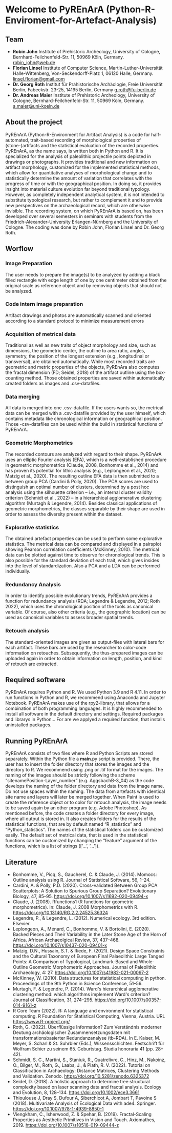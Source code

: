 # Welcome to PyREnArA (Python-R-Enviroment-for-Artefact-Analysis)

## Team
- **Robin John**	Institute of Prehistoric Archeology, University of Cologne, Bernhard-Feilchenfeld-Str. 11, 50969 Köln, Germany.	robin_john@web.de
- **Florian Linsel**	Institute of Computer Science, Martin-Luther-Universität Halle-Wittenberg, Von-Seckendorff-Platz 1, 06120 Halle, Germany.	linsel.florian@gmail.com
- **Dr. Georg Roth**	Institut für Prähistorische Archäologie, Freie Universität Berlin, Fabeckstr. 23-25, 14195 Berlin, Germany	g.roth@fu-berlin.de
- **Dr. Andreas Maier**	Institute of Prehistoric Archeology, University of Cologne, Bernhard-Feilchenfeld-Str. 11, 50969 Köln, Germany.	a.maier@uni-koeln.de

## About the project
PyREnArA (Python-R-Environment for Artifact Analysis) is a code for half-automated, trait-based recording of morphological properties of (stone-)artifacts and the statistical evaluation of the recorded properties. PyREnArA, as the name says, is written both in Python and R. It is specialized for the analysis of paleolithic projectile points depicted in drawings or photographs. It provides traditional and new information on artifact morphology, customized for the implemented statistical methods, which allow for quantitative analyses of morphological change and to statistically determine the amount of variation that correlates with the progress of time or with the geographical position. In doing so, it provides insight into material culture evolution far beyond traditional typology. However, as completely independent analytical system, it is not intended to substitute typological research, but rather to complement it and to provide new perspectives on the archaeological record, which are otherwise invisible. The recording system, on which PyREnArA is based on, has been developed over several semesters in seminars with students from the Friedrich-Alexander-University Erlangen-Nürnberg and the University of Cologne. The coding was done by Robin John, Florian Linsel and Dr. Georg Roth.

## Worflow
### Image Preparation
The user needs to prepare the image(s) to be analyzed by adding a black filled rectangle with edge length of one by one centimeter obtained from the original scale as reference object and by removing objects that should not be analyzed.
### Code intern image preparation
Artifact drawings and photos are automatically scanned and oriented according to a standard protocol to minimize measurement errors
### Acquisition of metrical data
Traditional as well as new traits of object morphology and size, such as dimensions, the geometric center, the outline to area ratio, angles, symmetry, the position of the longest extension (e.g., longitudinal or transversal), are obtained automatically. While most recorded traits are geometric and metric properties of the objects, PyREnAra also computes the fractal dimension (FD; Seidel, 2018) of the artifact outline using the box-counting method. Those obtained properties are saved within automatically created folders as images and .csv-datafiles.
### Data merging
All data is merged into one .csv-datafile. If the users wants so, the metrical data can be merged with a .csv-datafile provided by the user himself, which contains metadata like chronological information or geographical position. Those -csv-datafiles can be used within the build in statistical functions of PyREnArA.
### Geometric Morphometrics
The recorded contours are analyzed with regard to their shape. PyREnArA uses an elliptic Fourier analysis (EFA), which is a well-established procedure in geometric morphometrics (Claude, 2008, Bonhomme et al., 2014) and has proven its potential for lithic analysis (e.g., Leplongeon et al., 2020; Matzig et al., 2020). The resulting outline EFA data is then submitted to a between group PCA (Cardini & Polly, 2020). The PCA scores are used to distinguish an optimal number of clusters, determined by a post hoc analysis using the silhouette criterion – i.e., an internal cluster validity criterion (Schmidt et al., 2022) – in a hierarchical agglomerative clustering algorithm (Murtagh & Legendre, 2014). Besides classical applications of geometric morphometrics, the classes separable by their shape are used in order to assess the diversity present within the dataset. 
### Explorative statistics
The obtained artefact properties can be used to perform some explorative statistics. The metrical data can be compared and displayed in a pairsplot showing Pearson correlation coefficients (McKinney, 2010). The metrical data can be plotted against time to observe for chronological trends. This is also possible for the standard deviation of each trait, which gives insides into the level of standardization. Also a PCA and a LDA can be performed individually.
### Redundancy Analysis
In order to identify possible evolutionary trends, PyREnArA provides a function for redundancy analysis (RDA; Legendre & Legendre, 2012; Roth 2022), which uses the chronological position of the tools as canonical variable. Of course, also other criteria (e.g., the geographic location) can be used as canonical variables to assess broader spatial trends.
### Retouch analysis
The standard-oriented images are given as output-files with lateral bars for each artifact. These bars are used by the researcher to color-code information on retouches. Subsequently, the thus-prepared images can be uploaded again in order to obtain information on length, position, and kind of retouch are extracted.

## Required software
PyREnArA requires Python and R. We used Python 3.9 and R 4.11. In order to run functions in Python and R, we recommend using Anaconda and Jupyter Notebook. PyREnArA makes use of the rpy2-library, that allows for a combination of both programming languages. It is highly recommended to install all software in the default directory and settings.
Required packages and librarys in Python... For are we applyed a required function, that installs uninstalled packages. 

## Running PyREnArA
PyREnArA consists of two files where R and Python Scripts are stored separately. Within the Python file a __main__.py script is provided. There, the user has to insert the folder directory that stores the images and the directory to R. 
We recommend using .png or .tif format for the images. 
The naming of the images should be strictly following the scheme “sitenamePosition-Layer_number” (e.g. AggsbachB-3_04) as the code develops the naming of the folder directory and data from the image name. Do not use spaces within the naming. The data from artefacts with identical site name and layers will later be merged together. 
When Paint is used to create the reference object or to color for retouch analysis, the image needs to be saved again by an other program (e.g. Adobe Photoshop).
As mentioned before, the code creates a folder directory for every image, where all output is stored in. It also creates folders for the results of the statistical functions, that are by default named “R_statistics” and “Python_statistics”. The names of the statistical folders can be customized easily. 
The default set of metrical data, that is used in the statistical functions can be customized by changing the “feature” argument of the functions, which is a list of strings ([‘…’, ’…’]).

## Literature
- Bonhomme, V., Picq, S., Gaucherel, C. & Claude, J. (2014). Momocs: Outline analysis using R. Journal of Statistical Software, 56, 1–24.
- Cardini, A. & Polly, P.D. (2020). Cross-validated Between Group PCA Scatterplots: A Solution to Spurious Group Separation? Evolutionary Biology, 47, 85–95. https://doi.org/10.1007/s11692-020-09494-x 
- Claude, J. (2008). Rfunctions1 (R functions for geometric morphometrics). In: Claude, J. 2008 Morphometrics with R. https://doi.org/10.13140/RG.2.2.24525.36324 
- Legendre, P., & Legendre, L. (2012). Numerical ecology. 3rd edition. Elsevier.
- Leplongeon, A., Ménard, C., Bonhomme, V. & Bortolini, E. (2020). Backed Pieces and Their Variability in the Later Stone Age of the Horn of Africa. African Archaeolgical Review, 37, 437–468. https://doi.org/10.1007/s10437-020-09401-x
- Matzig, D.N., Hussain, S.T. & Riede, F. (2021). Design Space Constraints and the Cultural Taxonomy of European Final Palaeolithic Large Tanged Points: A Comparison of Typological, Landmark-Based and Whole-Outline Geometric Morphometric Approaches. Journal of Paleolithic Archaeology, 4: 27. https://doi.org/10.1007/s41982-021-00097-2 
- McKinney, W. (2010). Data structures for statistical computing in python. Proceedings of the 9th Python in Science Conference, 51–56.
- Murtagh, F. & Legendre, P. (2014). Ward's hierarchical agglomerative clustering method: which algorithms implement Ward's criterion? Journal of Classification, 31, 274–295. https://doi.org/10.1007/s00357-014-9161-z
- R Core Team (2022). R: A language and environment for statistical computing. R Foundation for Statistical Computing, Vienna, Austria. URL https://www.R-project.org/ 
- Roth, G. (2022). Überflüssige Information? Zum Verständnis moderner Deutung archäologischer Zusammensetzungsdaten mit transformationsbasierter Redundanzanalyse (tb-RDA). In E. Kaiser, M. Meyer, S. Scharl & St. Suhrbier (Eds.), Wissensschichten. Festschrift für Wolfram Schier zu seinem 65. Geburtstag. Studia honoraria 41 (pp. 28–42).
- Schmidt, S. C., Martini, S., Staniuk, R., Quatrelivre, C., Hinz, M., Nakoinz, O., Bilger, M., Roth, G., Laabs, J., & Plath, R. V. (2022). Tutorial on Classification in Archaeology: Distance Matrices, Clustering Methods and Validation. Zenodo. https://doi.org/10.5281/zenodo.6325372 
- Seidel, D. (2018). A holistic approach to determine tree structural complexity based on laser scanning data and fractal analysis. Ecology and Evolution, 8, 128–134. https://doi.org/10.1002/ece3.3661
- Thioulouse J, Dray S, Dufour A, Siberchicot A, Jombart T, Pavoine S (2018). Multivariate Analysis of Ecological Data with ade4. Springer. https://doi.org/10.1007/978-1-4939-8850-1
- Viengkham, C., Isherwood, Z. & Spehar, B. (2019). Fractal-Scaling Properties as Aesthetic Primitives in Vision and Touch. Axiomathes, 2019. https://doi.org/10.1007/s10516-019-09444-z

